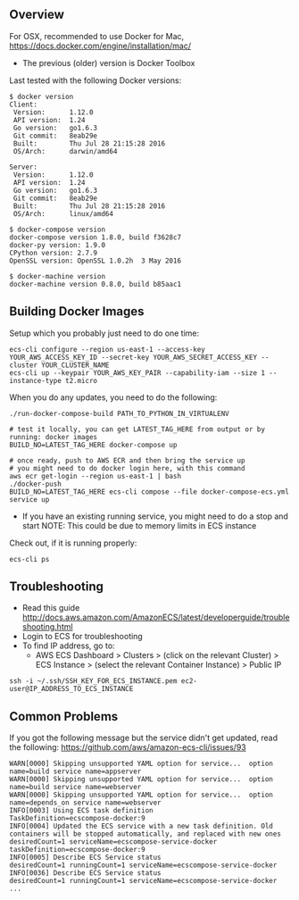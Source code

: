 Overview
--------
For OSX, recommended to use Docker for Mac, https://docs.docker.com/engine/installation/mac/
 * The previous (older) version is Docker Toolbox

Last tested with the following Docker versions:
```
$ docker version
Client:
 Version:      1.12.0
 API version:  1.24
 Go version:   go1.6.3
 Git commit:   8eab29e
 Built:        Thu Jul 28 21:15:28 2016
 OS/Arch:      darwin/amd64

Server:
 Version:      1.12.0
 API version:  1.24
 Go version:   go1.6.3
 Git commit:   8eab29e
 Built:        Thu Jul 28 21:15:28 2016
 OS/Arch:      linux/amd64

$ docker-compose version
docker-compose version 1.8.0, build f3628c7
docker-py version: 1.9.0
CPython version: 2.7.9
OpenSSL version: OpenSSL 1.0.2h  3 May 2016

$ docker-machine version
docker-machine version 0.8.0, build b85aac1
```

Building Docker Images
----------------------
Setup which you probably just need to do one time:
```
ecs-cli configure --region us-east-1 --access-key YOUR_AWS_ACCESS_KEY_ID --secret-key YOUR_AWS_SECRET_ACCESS_KEY --cluster YOUR_CLUSTER_NAME
ecs-cli up --keypair YOUR_AWS_KEY_PAIR --capability-iam --size 1 --instance-type t2.micro
```

When you do any updates, you need to do the following:
```
./run-docker-compose-build PATH_TO_PYTHON_IN_VIRTUALENV

# test it locally, you can get LATEST_TAG_HERE from output or by running: docker images
BUILD_NO=LATEST_TAG_HERE docker-compose up

# once ready, push to AWS ECR and then bring the service up
# you might need to do docker login here, with this command
aws ecr get-login --region us-east-1 | bash
./docker-push
BUILD_NO=LATEST_TAG_HERE ecs-cli compose --file docker-compose-ecs.yml service up
```
 * If you have an existing running service, you might need to do a stop and start
   NOTE: This could be due to memory limits in ECS instance

Check out, if it is running properly:
```
ecs-cli ps
```


Troubleshooting
---------------
 * Read this guide http://docs.aws.amazon.com/AmazonECS/latest/developerguide/troubleshooting.html
 * Login to ECS for troubleshooting
 * To find IP address, go to:
   * AWS ECS Dashboard > Clusters > (click on the relevant Cluster) > ECS Instance > (select the relevant Container Instance) > Public IP

```
ssh -i ~/.ssh/SSH_KEY_FOR_ECS_INSTANCE.pem ec2-user@IP_ADDRESS_TO_ECS_INSTANCE
```

Common Problems
---------------
If you got the following message but the service didn't get updated, read the following: https://github.com/aws/amazon-ecs-cli/issues/93
```
WARN[0000] Skipping unsupported YAML option for service...  option name=build service name=appserver
WARN[0000] Skipping unsupported YAML option for service...  option name=build service name=webserver
WARN[0000] Skipping unsupported YAML option for service...  option name=depends_on service name=webserver
INFO[0003] Using ECS task definition                     TaskDefinition=ecscompose-docker:9
INFO[0004] Updated the ECS service with a new task definition. Old containers will be stopped automatically, and replaced with new ones  desiredCount=1 serviceName=ecscompose-service-docker taskDefinition=ecscompose-docker:9
INFO[0005] Describe ECS Service status                   desiredCount=1 runningCount=1 serviceName=ecscompose-service-docker
INFO[0036] Describe ECS Service status                   desiredCount=1 runningCount=1 serviceName=ecscompose-service-docker
...
```
